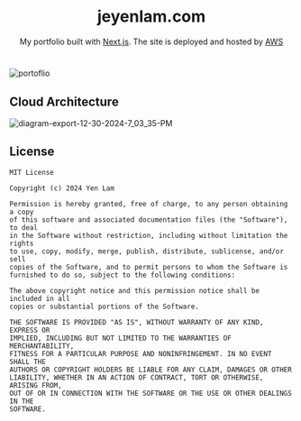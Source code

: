 <h1 align="center">jeyenlam.com</h1>

<div align="center">
  <p>My portfolio built with <a href="https://nextjs.org/" target="_blank">Next.js</a>. The site is deployed and hosted by <a href="https://aws.amazon.com" target="_blank">AWS</a></p>
</div>

#  

![portoflio](https://github.com/user-attachments/assets/eee417ba-79c1-4c44-9216-2d29f979b3e2)

## Cloud Architecture

![diagram-export-12-30-2024-7_03_35-PM](https://github.com/user-attachments/assets/bf7f6f36-0787-4e1a-a6ba-dac29990310b)

## License  
```
MIT License

Copyright (c) 2024 Yen Lam

Permission is hereby granted, free of charge, to any person obtaining a copy
of this software and associated documentation files (the "Software"), to deal
in the Software without restriction, including without limitation the rights
to use, copy, modify, merge, publish, distribute, sublicense, and/or sell
copies of the Software, and to permit persons to whom the Software is
furnished to do so, subject to the following conditions:

The above copyright notice and this permission notice shall be included in all
copies or substantial portions of the Software.

THE SOFTWARE IS PROVIDED "AS IS", WITHOUT WARRANTY OF ANY KIND, EXPRESS OR
IMPLIED, INCLUDING BUT NOT LIMITED TO THE WARRANTIES OF MERCHANTABILITY,
FITNESS FOR A PARTICULAR PURPOSE AND NONINFRINGEMENT. IN NO EVENT SHALL THE
AUTHORS OR COPYRIGHT HOLDERS BE LIABLE FOR ANY CLAIM, DAMAGES OR OTHER
LIABILITY, WHETHER IN AN ACTION OF CONTRACT, TORT OR OTHERWISE, ARISING FROM,
OUT OF OR IN CONNECTION WITH THE SOFTWARE OR THE USE OR OTHER DEALINGS IN THE
SOFTWARE.
```
